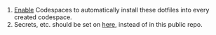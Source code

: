 1. [Enable](https://github.com/settings/codespaces) Codespaces to automatically install these dotfiles into every created codespace.
2. Secrets, etc. should be set on [here](https://github.com/settings/codespaces/secrets/new), instead of in this public repo.

